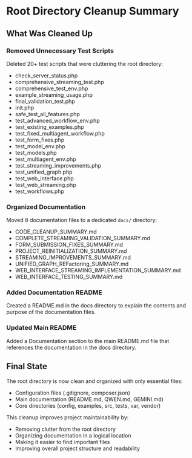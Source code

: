 # Root Directory Cleanup Summary

## What Was Cleaned Up

### Removed Unnecessary Test Scripts
Deleted 20+ test scripts that were cluttering the root directory:
- check_server_status.php
- comprehensive_streaming_test.php
- comprehensive_test_env.php
- example_streaming_usage.php
- final_validation_test.php
- init.php
- safe_test_all_features.php
- test_advanced_workflow_env.php
- test_existing_examples.php
- test_fixed_multiagent_workflow.php
- test_form_fixes.php
- test_model_env.php
- test_models.php
- test_multiagent_env.php
- test_streaming_improvements.php
- test_unified_graph.php
- test_web_interface.php
- test_web_streaming.php
- test_workflows.php

### Organized Documentation
Moved 8 documentation files to a dedicated `docs/` directory:
- CODE_CLEANUP_SUMMARY.md
- COMPLETE_STREAMING_VALIDATION_SUMMARY.md
- FORM_SUBMISSION_FIXES_SUMMARY.md
- PROJECT_REINITIALIZATION_SUMMARY.md
- STREAMING_IMPROVEMENTS_SUMMARY.md
- UNIFIED_GRAPH_REFactoring_SUMMARY.md
- WEB_INTERFACE_STREAMING_IMPLEMENTATION_SUMMARY.md
- WEB_INTERFACE_TESTING_SUMMARY.md

### Added Documentation README
Created a README.md in the docs directory to explain the contents and purpose of the documentation files.

### Updated Main README
Added a Documentation section to the main README.md file that references the documentation in the docs directory.

## Final State

The root directory is now clean and organized with only essential files:
- Configuration files (.gitignore, composer.json)
- Main documentation (README.md, QWEN.md, GEMINI.md)
- Core directories (config, examples, src, tests, var, vendor)

This cleanup improves project maintainability by:
- Removing clutter from the root directory
- Organizing documentation in a logical location
- Making it easier to find important files
- Improving overall project structure and readability